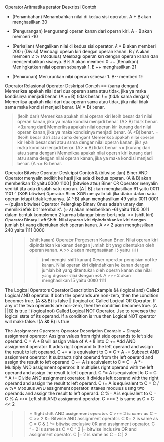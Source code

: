 Operator Aritmatika
perator	Deskripsi	Contoh
+ (Penambahan)	Menambahkan nilai di kedua sisi operator.	A + B akan menghasilkan 30
- (Pengurangan)	Mengurangi operan kanan dari operan kiri.	A - B akan memberi -10
* (Perkalian)	Mengalikan nilai di kedua sisi operator.	A * B akan memberi 200
/ (Divisi)	Membagi operan kiri dengan operan kanan.	B / A akan memberi 2
% (Modulus)	Membagi operan kiri dengan operan kanan dan mengembalikan sisanya.	B% A akan memberi 0
++ (Kenaikan)	Meningkatkan nilai operan sebanyak 1.	B ++ menghasilkan 21
- (Penurunan)	Menurunkan nilai operan sebesar 1.	B-- memberi 19

Operator Relasional
Operator	Deskripsi	Contoh
== (sama dengan)	Memeriksa apakah nilai dari dua operan sama atau tidak, jika ya maka kondisinya menjadi benar.	(A == B) tidak benar.
! = (tidak sama dengan)	Memeriksa apakah nilai dari dua operan sama atau tidak, jika nilai tidak sama maka kondisi menjadi benar.	(A! = B) benar.
> (lebih dari)	Memeriksa apakah nilai operan kiri lebih besar dari nilai operan kanan, jika ya maka kondisi menjadi benar.	(A> B) tidak benar.
<(kurang dari)	Memeriksa apakah nilai operan kiri kurang dari nilai operan kanan, jika ya maka kondisinya menjadi benar.	(A <B) benar.
> = (lebih besar dari atau sama dengan)	Memeriksa apakah nilai operan kiri lebih besar dari atau sama dengan nilai operan kanan, jika ya maka kondisi menjadi benar.	(A> = B) tidak benar.
<= (kurang dari atau sama dengan)	Memeriksa apakah nilai operan kiri kurang dari atau sama dengan nilai operan kanan, jika ya maka kondisi menjadi benar.	(A <= B) benar.

Operator Bitwise
Operator	Deskripsi	Contoh
& (bitwise dan)	Biner AND Operator menyalin sedikit ke hasil jika ada di kedua operan.	(A & B) akan memberikan 12 yaitu 0000 1100
| (bitwise atau)	Biner OR Operator menyalin sedikit jika ada di salah satu operan.	(A | B) akan menghasilkan 61 yaitu 0011 1101
^ (XOR bitwise)	Operator Biner XOR menyalin bit jika diatur dalam satu operan tetapi tidak keduanya.	(A ^ B) akan menghasilkan 49 yaitu 0011 0001
~ (pujian bitwise)	Operator Pelengkap Binary Ones adalah unary dan memiliki efek bit 'membalik'.	(~ A) akan memberikan -61 yaitu 1100 0011 dalam bentuk komplemen 2 karena bilangan biner bertanda.
<< (shift kiri)	Operator Binary Left Shift. Nilai operan kiri dipindahkan ke kiri dengan jumlah bit yang ditentukan oleh operan kanan.	A << 2 akan menghasilkan 240 yaitu 1111 0000
>> (shift kanan)	Operator Pergeseran Kanan Biner. Nilai operan kiri dipindahkan ke kanan dengan jumlah bit yang ditentukan oleh operan kanan.	A >> 2 akan menghasilkan 15 yaitu 1111
>>> (nol mengisi shift kanan)	Geser operator pengisian nol ke kanan. Nilai operan kiri dipindahkan ke kanan dengan jumlah bit yang ditentukan oleh operan kanan dan nilai yang digeser diisi dengan nol.	A >>> 2 akan menghasilkan 15 yaitu 0000 1111

The Logical Operators
Operator	Description	Example
&& (logical and)	Called Logical AND operator. If both the operands are non-zero, then the condition becomes true.	(A && B) is false
|| (logical or)	Called Logical OR Operator. If any of the two operands are non-zero, then the condition becomes true.	(A || B) is true
! (logical not)	Called Logical NOT Operator. Use to reverses the logical state of its operand. If a condition is true then Logical NOT operator will make false.	!(A && B) is true

The Assignment Operators
Operator	Description	Example
=	Simple assignment operator. Assigns values from right side operands to left side operand.	C = A + B will assign value of A + B into C
+=	Add AND assignment operator. It adds right operand to the left operand and assign the result to left operand.	C += A is equivalent to C = C + A
-=	Subtract AND assignment operator. It subtracts right operand from the left operand and assign the result to left operand.	C -= A is equivalent to C = C – A
*=	Multiply AND assignment operator. It multiplies right operand with the left operand and assign the result to left operand.	C *= A is equivalent to C = C * A
/=	Divide AND assignment operator. It divides left operand with the right operand and assign the result to left operand.	C /= A is equivalent to C = C / A
%=	Modulus AND assignment operator. It takes modulus using two operands and assign the result to left operand.	C %= A is equivalent to C = C % A
<<=	Left shift AND assignment operator.	C <<= 2 is same as C = C << 2
>>=	Right shift AND assignment operator.	C >>= 2 is same as C = C >> 2
&=	Bitwise AND assignment operator.	C &= 2 is same as C = C & 2
^=	bitwise exclusive OR and assignment operator.	C ^= 2 is same as C = C ^ 2
|=	bitwise inclusive OR and assignment operator.	C |= 2 is same as C = C | 2



